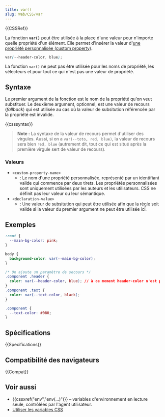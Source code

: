 ```yaml
---
title: var()
slug: Web/CSS/var
---
```


{{CSSRef}}

La fonction **`var()`** peut être utilisée à la place d'une valeur pour n'importe quelle propriété d'un élément. Elle permet d'insérer la valeur d'[une propriété personnalisée (custom property)](/fr/docs/Web/CSS/--*).

```css
var(--header-color, blue);
```

La fonction `var()` ne peut pas être utilisée pour les noms de propriété, les sélecteurs et pour tout ce qui n'est pas une valeur de propriété.

## Syntaxe

Le premier argument de la fonction est le nom de la propriété qu'on veut substituer. Le deuxième argument, optionnel, est une valeur de recours (_fallback_) qui est utilisée au cas où la valeur de subsitution référencée par la propriété est invalide.

{{csssyntax}}

> **Note :** La syntaxe de la valeur de recours permet d'utiliser des virgules. Aussi, si on a `var(--toto, red, blue)`, la valeur de recours sera bien `red, blue` (autrement dit, tout ce qui est situé après la première virgule sert de valeur de recours).

### Valeurs

- `<custom-property-name>`
  - : Le nom d'une propriété personnalisée, représenté par un identifiant valide qui commence par deux tirets. Les propriétés personnalisées sont uniquement utilisées par les auteurs et les utilisateurs. CSS ne définit pas leur valeur ou leur sémantique.
- `<declaration-value>`
  - : Une valeur de subsitution qui peut être utilisée afin que la règle soit valide si la valeur du premier argument ne peut être utilisée ici.

## Exemples

```css
:root {
  --main-bg-color: pink;
}

body {
  background-color: var(--main-bg-color);
}
```

```css
/* On ajoute un paramètre de secours */
.component .header {
  color: var(--header-color, blue); // à ce moment header-color n'est pas définie, c'est donc le bleu qui est utilisé
}
.component .text {
  color: var(--text-color, black);
}

.component {
  --text-color: #080;
}
```

## Spécifications

{{Specifications}}

## Compatibilité des navigateurs

{{Compat}}

## Voir aussi

- {{cssxref("env","env(…)")}} – variables d'environnement en lecture seule, contrôlées par l'agent utilisateur.
- [Utiliser les variables CSS](/fr/docs/Web/CSS/Utiliser_les_variables_CSS)
